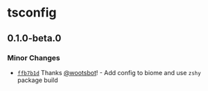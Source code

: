 # tsconfig

## 0.1.0-beta.0

### Minor Changes

- [`ffb7b1d`](https://github.com/openkitrun/tools/commit/ffb7b1de2d999ff0cd7e4efe33b213a05e7b939a) Thanks [@wootsbot](https://github.com/wootsbot)! - Add config to biome and use `zshy` package build
